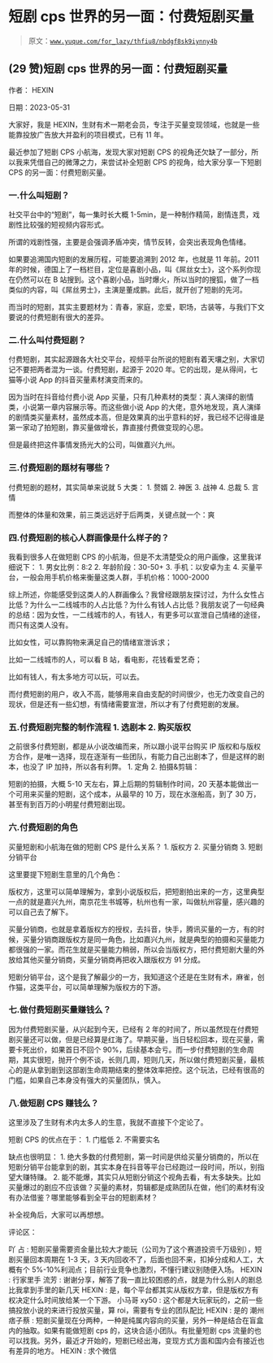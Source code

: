 # 短剧 cps 世界的另一面：付费短剧买量

> 原文：[`www.yuque.com/for_lazy/thfiu8/nbdgf8sk9iynny4b`](https://www.yuque.com/for_lazy/thfiu8/nbdgf8sk9iynny4b)



## (29 赞)短剧 cps 世界的另一面：付费短剧买量 

作者： HEXIN 

日期：2023-05-31 

大家好，我是 HEXIN，生财有术一期老会员，专注于买量变现领域，也就是一些能靠投放广告放大并盈利的项目模式，已有 11 年。 

最近参加了短剧 CPS 小航海，发现大家对短剧 CPS 的视角还欠缺了一部分，所以我来凭借自己的微薄之力，来尝试补全短剧 CPS 的视角，给大家分享一下短剧 CPS 的另一面：付费短剧买量。 

### 一.什么叫短剧？ 

社交平台中的“短剧”，每一集时长大概 1-5min，是一种制作精简，剧情连贯，戏剧性比较强的短视频内容形式。 

所谓的戏剧性强，主要是会强调矛盾冲突，情节反转，会突出表现角色情绪。 

如果要追溯国内短剧的发展历程，可能要追溯到 2012 年，也就是 11 年前。2011 年的时候，德国上了一档栏目，定位是喜剧小品，叫《屌丝女士》，这个系列你现在仍然可以在 B 站搜到。这个喜剧小品，当时爆火，所以当时的搜狐，做了一档类似的内容，叫《屌丝男士》，主演是董成鹏。此后，就开创了短剧的先河。 

而当时的短剧，其实主要题材为：青春，家庭，恋爱，职场，古装等，与我们下文要说的付费短剧有很大的差异。 

### 二.什么叫付费短剧？ 

付费短剧，其实起源跟各大社交平台，视频平台所说的短剧有着天壤之别，大家切记不要把两者混为一谈。付费短剧，起源于 2020 年。它的出现，是从得间，七猫等小说 App 的抖音买量素材演变而来的。 

因为当时在抖音给付费小说 App 买量，只有几种素材的类型：真人演绎的剧情类，小说第一章内容展示等。而这些做小说 App 的大佬，意外地发现，真人演绎的剧情类买量素材，虽然成本高，但是效果真的出乎意料的好，我已经不记得谁是第一家动了拍短剧，靠买量做增长，靠直接付费做变现的心思。 

但是最终把这件事情发扬光大的公司，叫做嘉兴九州。 

### 三.付费短剧的题材有哪些？ 

付费短剧的题材，其实简单来说就 5 大类： <ne-oli index-type="0">1.  赘婿 <ne-oli index-type="0">2.  神医 <ne-oli index-type="0">3.  战神 <ne-oli index-type="0">4.  总裁 <ne-oli index-type="0">5.  言情 

而整体的体量和效果，前三类远远好于后两类，关键点就一个：爽 

### 四.付费短剧的核心人群画像是什么样子的？ 

我看到很多人在做短剧 CPS 的小航海，但是不太清楚受众的用户画像，这里我详细说下： <ne-oli index-type="0">1.  男女比例：8:2 <ne-oli index-type="0">2.  年龄阶段：30-50+ <ne-oli index-type="0">3.  手机：以安卓为主 <ne-oli index-type="0">4.  买量平台，一般会用手机价格来衡量这类人群，手机价格：1000-2000 

综上所述，你能感受到这类人的人群画像么？我曾经跟朋友探讨过，为什么女性占比低？为什么一二线城市的人占比低？为什么有钱人占比低？我朋友说了一句经典的总结：因为女性，一二线城市的人，有钱人，有更多可以宣泄自己情绪的途径，而只有这类人没有。 

比如女性，可以靠购物来满足自己的情绪宣泄诉求； 

比如一二线城市的人，可以看 B 站，看电影，花钱看爱艺奇； 

比如有钱人，有太多地方可以玩，可以去。 

而付费短剧的用户，收入不高，能够用来自由支配的时间很少，也无力改变自己的现状，但是还有一些幻想，有情绪需要宣泄，所以才有了付费短剧的发展。 

### 五.付费短剧完整的制作流程 <ne-oli index-type="0">1.  选剧本 <ne-oli index-type="0">2.  购买版权 

之前很多付费短剧，都是从小说改编而来，所以跟小说平台购买 IP 版权和与版权方合作，是唯一选择，现在逐渐有一些团队，有能力自己出剧本了，但是这样的剧本，也没了 IP 加持，所以各有利弊。 <ne-oli index-type="0">1.  定角 <ne-oli index-type="0">2.  拍摄&剪辑： 

短剧的拍摄，大概 5-10 天左右，算上后期的剪辑制作时间，20 天基本能做出一个可用来买量的短剧，这个成本，从最早的 10 万，现在水涨船高，到了 30 万，甚至有到百万的小明星付费短剧出现。 

### 六.付费短剧的角色 

买量短剧和小航海在做的短剧 CPS 是什么关系？ <ne-oli index-type="0">1.  版权方 <ne-oli index-type="0">2.  买量分销商 <ne-oli index-type="0">3.  短剧分销平台 

这里要提下短剧生意里的几个角色： 

版权方，这里可以简单理解为，拿到小说版权后，把短剧拍出来的一方，这里典型一点的就是嘉兴九州，南京花生书城等，杭州也有一家，叫做杭州容量，感兴趣的可以自己去了解下。 

买量分销商，也就是拿着版权方的授权，去抖音，快手，腾讯买量的一方，有的时候，买量分销商跟版权方是同一角色，比如嘉兴九州，就是典型的拍摄和买量能力都很强的一家。而花生就是买量能力稍弱，所以会当版权方，把付费短剧大量的外放给其他买量分销商，买量分销商再把收入跟版权方 91 分成。 

短剧分销平台，这个是我了解最少的一方，我知道这个还是在生财有术，麻雀，创作猫，这类平台，可以简单理解为版权方的下游。 

### 七.做付费短剧买量赚钱么？ 

因为付费短剧买量，从兴起到今天，已经有 2 年的时间了，所以虽然现在付费短剧买量还可以做，但是已经算是红海了。早期买量，当日轻松回本，现在买量，需要卡死出价，如果首日不回个 90%，后续基本会亏。而一步付费短剧的生命周期，其实很短，抛开个例不谈，长则几周，短则几天，所以做付费短剧买量，最核心的是从拿到剧到这部剧生命周期结束的整体效率把控。这个玩法，已经有很高的门槛，如果自己本身没有强大的买量团队，慎入。 

### 八.做短剧 CPS 赚钱么？ 

这里涉及了生财有术内太多人的生意，我就不直接下个定论了。 

短剧 CPS 的优点在于： <ne-oli index-type="0">1.  门槛低 <ne-oli index-type="0">2.  不需要实名 

缺点也很明显： <ne-oli index-type="0">1.  绝大多数的付费短剧，第一时间是供给买量分销商的，所以在短剧分销平台能拿到的剧，其实本身在抖音等平台已经跑过一段时间，所以，别指望大赚特赚。 <ne-oli index-type="0">2.  能不能爆，其实只从短剧分销这个视角去看，有太多缺失。比如买量爆过的剧应不应该做？买量的素材，剪辑都是成熟团队在做，他们的素材有没有办法借鉴？哪里能够看到全平台的短剧素材？ 

补全视角后，大家可以再想想。 

评论区： 

吖 占 : 短剧买量需要资金量比较大才能玩（公司为了这个赛道投资千万级别），短剧买量回本周期在 1-3 天，3 天内回收不了，后面也回不来，扣掉分成和人工，大概有个 5%-10%利润点；目前行业竞争也激烈，不懂行建议别随便入场。 HEXIN : 行家里手 流芳 : 谢谢分享，解答了我一直比较困惑的点，就是为什么别人的剧总比我拿到手里的新几天 HEXIN : 是，每个平台都其实从版权方拿，但是版权方有权决定什么时间放给某一个下游。 小马哥 xy50 : 这个都是大玩家玩的，之前一些搞投放小说的来进行投放买量，算 roi，需要有专业的团队配比 HEXIN : 是的 潮州痞子蔡 : 短剧买量现在分两种，一种是纯属内容向的买量，另外一种是结合在盲盒内的抽取。如果有能做短剧 cps 的，这块合适小团队。有批量短剧 cps 流量的也可以找我。另外，最近才开始的，短剧已经出海，变现方式方面和国内会有接近也有差异的地方。 HEXIN : 求个微信